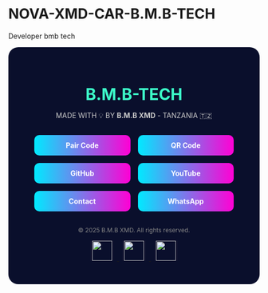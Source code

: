 # NOVA-XMD-CAR-B.M.B-TECH
Developer bmb tech 


<div align="center" style="background:#0a0f2c; padding:30px; border-radius:20px;">

  <!-- Title -->
  <h1 style="color:#3cfec9; font-weight:bold; font-size:32px; margin-bottom:10px;">
    B.M.B-TECH
  </h1>

  <p style="color:#ccc; font-size:14px; margin-bottom:30px;">
    MADE WITH 💡 BY <b>B.M.B XMD</b> - TANZANIA 🇹🇿
  </p>

  <!-- Buttons -->
  <div style="display:grid; grid-template-columns:1fr 1fr; gap:15px; max-width:400px; margin:auto;">
    
  <a href="#" style="text-decoration:none;">
    <div style="background:linear-gradient(90deg,#00eaff,#ff00d4); padding:12px; border-radius:10px; color:#fff; font-weight:bold;">
      Pair Code
    </div>
  </a>

  <a href="#" style="text-decoration:none;">
    <div style="background:linear-gradient(90deg,#00eaff,#ff00d4); padding:12px; border-radius:10px; color:#fff; font-weight:bold;">
      QR Code
    </div>
  </a>

  <a href="https://github.com/" style="text-decoration:none;">
    <div style="background:linear-gradient(90deg,#00eaff,#ff00d4); padding:12px; border-radius:10px; color:#fff; font-weight:bold;">
      GitHub
    </div>
  </a>

  <a href="https://youtube.com/" style="text-decoration:none;">
    <div style="background:linear-gradient(90deg,#00eaff,#ff00d4); padding:12px; border-radius:10px; color:#fff; font-weight:bold;">
      YouTube
    </div>
  </a>

  <a href="#" style="text-decoration:none;">
    <div style="background:linear-gradient(90deg,#00eaff,#ff00d4); padding:12px; border-radius:10px; color:#fff; font-weight:bold;">
      Contact
    </div>
  </a>

  <a href="https://wa.me/" style="text-decoration:none;">
    <div style="background:linear-gradient(90deg,#00eaff,#ff00d4); padding:12px; border-radius:10px; color:#fff; font-weight:bold;">
      WhatsApp
    </div>
  </a>

  </div>

  <!-- Footer -->
  <p style="color:#888; font-size:12px; margin-top:30px;">
    © 2025 B.M.B XMD. All rights reserved.
  </p>

  <!-- Social Icons -->
  <p>
    <a href="https://youtube.com/">
      <img src="https://cdn-icons-png.flaticon.com/512/1384/1384060.png" width="40px" style="margin:0 10px;"/>
    </a>
    <a href="https://github.com/">
      <img src="https://cdn-icons-png.flaticon.com/512/733/733609.png" width="40px" style="margin:0 10px;"/>
    </a>
    <a href="https://wa.me/">
      <img src="https://cdn-icons-png.flaticon.com/512/733/733585.png" width="40px" style="margin:0 10px;"/>
    </a>
  </p>

</div>
